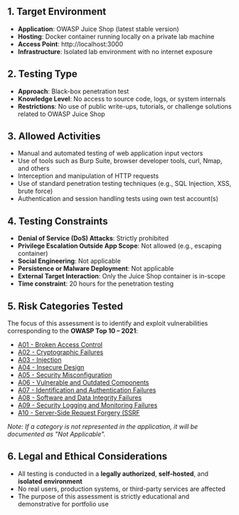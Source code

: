 ## 1. Target Environment

- **Application**: OWASP Juice Shop (latest stable version)
- **Hosting**: Docker container running locally on a private lab machine
- **Access Point**: http://localhost:3000
- **Infrastructure**: Isolated lab environment with no internet exposure

## 2. Testing Type

- **Approach**: Black-box penetration test
- **Knowledge Level**: No access to source code, logs, or system internals
- **Restrictions**: No use of public write-ups, tutorials, or challenge solutions related to OWASP Juice Shop

## 3. Allowed Activities

- Manual and automated testing of web application input vectors
- Use of tools such as Burp Suite, browser developer tools, curl, Nmap, and others
- Interception and manipulation of HTTP requests
- Use of standard penetration testing techniques (e.g., SQL Injection, XSS, brute force)
- Authentication and session handling tests using own test account(s)

## 4. Testing Constraints

- **Denial of Service (DoS) Attacks**: Strictly prohibited
- **Privilege Escalation Outside App Scope**: Not allowed (e.g., escaping container)
- **Social Engineering**: Not applicable
- **Persistence or Malware Deployment**: Not applicable
- **External Target Interaction**: Only the Juice Shop container is in-scope
- **Time constraint**: 20 hours for the penetration testing

## 5. Risk Categories Tested

The focus of this assessment is to identify and exploit vulnerabilities corresponding to the **OWASP Top 10 – 2021**:

- [A01 - Broken Access Control  ](A01%20-%20Broken%20Access%20Control%20%20)
- [A02 - Cryptographic Failures](A02%20-%20Cryptographic%20Failures)  
- [A03 - Injection  ](A03%20-%20Injection%20%20)
- [A04 - Insecure Design](A04%20-%20Insecure%20Design)
- [A05 - Security Misconfiguration](A05%20-%20Security%20Misconfiguration)
- [A06 - Vulnerable and Outdated Components](A06%20-%20Vulnerable%20and%20Outdated%20Components)
- [A07 - Identification and Authentication Failures](A07%20-%20Identification%20and%20Authentication%20Failures)  
- [A08 - Software and Data Integrity Failures](A08%20-%20Software%20and%20Data%20Integrity%20Failures)  
- [A09 - Security Logging and Monitoring Failures](A09%20-%20Security%20Logging%20and%20Monitoring%20Failures)  
- [A10 - Server-Side Request Forgery (SSRF](A10%20-%20Server-Side%20Request%20Forgery%20(SSRF))

*Note: If a category is not represented in the application, it will be documented as "Not Applicable".*

## 6. Legal and Ethical Considerations

- All testing is conducted in a **legally authorized**, **self-hosted**, and **isolated environment**
- No real users, production systems, or third-party services are affected
- The purpose of this assessment is strictly educational and demonstrative for portfolio use

